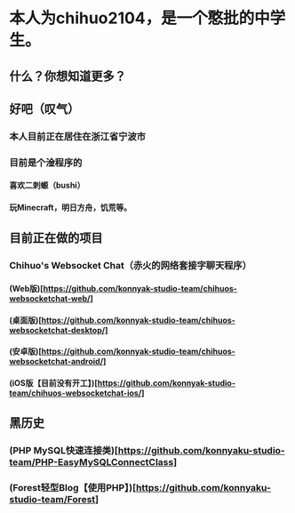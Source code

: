 # 本人为chihuo2104，是一个憨批的中学生。
## 什么？你想知道更多？
## 好吧（叹气）
### 本人目前正在居住在浙江省宁波市
### 目前是个淦程序的
#### 喜欢二刺螈（bushi）
#### 玩Minecraft，明日方舟，饥荒等。
## 目前正在做的项目
### Chihuo's Websocket Chat（赤火的网络套接字聊天程序）
#### (Web版)[https://github.com/konnyak-studio-team/chihuos-websocketchat-web/]
#### (桌面版)[https://github.com/konnyak-studio-team/chihuos-websocketchat-desktop/]
#### (安卓版)[https://github.com/konnyak-studio-team/chihuos-websocketchat-android/]
#### (iOS版【目前没有开工】)[https://github.com/konnyak-studio-team/chihuos-websocketchat-ios/]
## 黑历史
### (PHP MySQL快速连接类)[https://github.com/konnyaku-studio-team/PHP-EasyMySQLConnectClass]
### (Forest轻型Blog【使用PHP】)[https://github.com/konnyaku-studio-team/Forest]

